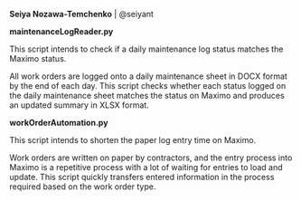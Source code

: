 **Seiya Nozawa-Temchenko** | @seiyant

**maintenanceLogReader.py**

This script intends to check if a daily maintenance log status matches the Maximo status.

All work orders are logged onto a daily maintenance sheet in DOCX format by the end of each day.
This script checks whether each status logged on the daily maintenance sheet matches the status on Maximo and produces an updated summary in XLSX format.

**workOrderAutomation.py**

This script intends to shorten the paper log entry time on Maximo.

Work orders are written on paper by contractors, and the entry process into Maximo is a repetitive process with a lot of waiting for entries to load and update. 
This script quickly transfers entered information in the process required based on the work order type.
